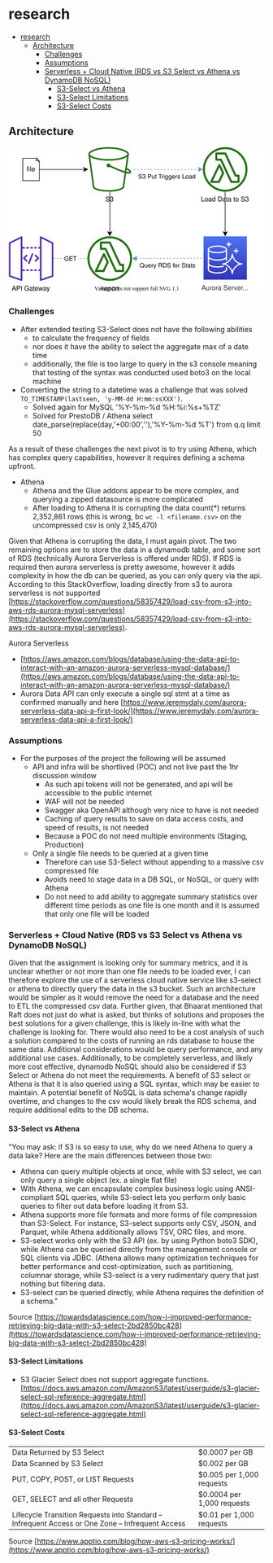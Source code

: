 # research

- [research](#research)
  - [Architecture](#architecture)
    - [Challenges](#challenges)
    - [Assumptions](#assumptions)
    - [Serverless + Cloud Native (RDS vs S3 Select vs Athena vs DynamoDB NoSQL)](#serverless--cloud-native-rds-vs-s3-select-vs-athena-vs-dynamodb-nosql)
      - [S3-Select vs Athena](#s3-select-vs-athena)
      - [S3-Select Limitations](#s3-select-limitations)
      - [S3-Select Costs](#s3-select-costs)

## Architecture

![architecture diagram](architecture.drawio.svg)

### Challenges

- After extended testing S3-Select does not have the following abilities
  - to calculate the frequency of fields
  - nor does it have the ability to select the aggregate max of a date time
  - additionally, the file is too large to query in the s3 console meaning that testing of the syntax was conducted used boto3 on the local machine
- Converting the string to a datetime was a challenge that was solved `TO_TIMESTAMP(lastseen, 'y-MM-dd H:mm:ssXXX')`.
  - Solved again for MySQL '%Y-%m-%d %H:%i:%s+%TZ'
  - Solved for PrestoDB / Athena select date_parse(replace(day,'+00:00',''),'%Y-%m-%d %T') from q.q limit 50

As a result of these challenges the next pivot is to try using Athena, which has complex query capabilities, however it requires defining a schema upfront.

- Athena
  - Athena and the Glue addons appear to be more complex, and querying a zipped datasource is more complicated
  - After loading to Athena it is corrupting the data count(*) returns 2,352,861 rows (this is wrong, bc `wc -l <filename.csv>` on the uncompressed csv is only 2,145,470) 

Given that Athena is corrupting the data, I must again pivot. The two remaining options are to store the data in a dynamodb table, and some sort of RDS (technically Aurora Serverless is offered under RDS). If RDS is required then aurora serverless is pretty awesome, however it adds complexity in how the db can be queried, as you can only query via the api. According to this StackOverflow, loading directly from s3 to aurora serverless is not supported [https://stackoverflow.com/questions/58357429/load-csv-from-s3-into-aws-rds-aurora-mysql-serverless](https://stackoverflow.com/questions/58357429/load-csv-from-s3-into-aws-rds-aurora-mysql-serverless).

Aurora Serverless

- [https://aws.amazon.com/blogs/database/using-the-data-api-to-interact-with-an-amazon-aurora-serverless-mysql-database/](https://aws.amazon.com/blogs/database/using-the-data-api-to-interact-with-an-amazon-aurora-serverless-mysql-database/)
- Aurora Data API can only execute a single sql stmt at a time as confirmed manually and here [https://www.jeremydaly.com/aurora-serverless-data-api-a-first-look/](https://www.jeremydaly.com/aurora-serverless-data-api-a-first-look/)

### Assumptions

- For the purposes of the project the following will be assumed
  - API and infra will be shortlived (POC) and not live past the 1hr discussion window
    - As such api tokens will not be generated, and api will be accessible to the public internet
    - WAF will not be needed
    - Swagger aka OpenAPI although very nice to have is not needed
    - Caching of query results to save on data access costs, and speed of results, is not needed
    - Because a POC do not need multiple environments (Staging, Production)
  - Only a single file needs to be queried at a given time
    - Therefore can use S3-Select without appending to a massive csv compressed file
    - Avoids need to stage data in a DB SQL, or NoSQL, or query with Athena
    - Do not need to add ability to aggregate summary statistics over different time periods as one file is one month and it is assumed that only one file will be loaded

### Serverless + Cloud Native (RDS vs S3 Select vs Athena vs DynamoDB NoSQL)

Given that the assignment is looking only for summary metrics, and it is unclear whether or not more than one file needs to be loaded ever, I can therefore explore the use of a serverless cloud native service like s3-select or athena to directly query the data in the s3 bucket. Such an architecture would be simpler as it would remove the need for a database and the need to ETL the compressed csv data. Further given, that Bhaarat mentioned that Raft does not just do what is asked, but thinks of solutions and proposes the best solutions for a given challenge, this is likely in-line with what the challenge is looking for. There would also need to be a cost analysis of such a solution compared to the costs of running an rds database to house the same data. Additional considerations would be query performance, and any additional use cases. Additionally, to be completely serverless, and likely more cost effective, dynamodb NoSQL should also be considered if S3 Select or Athena do not meet the requirements. A benefit of S3 select or Athena is that it is also queried using a SQL syntax, which may be easier to maintain. A potential benefit of NoSQL is data schema's change rapidly overtime, and changes to the csv would likely break the RDS schema, and require additional edits to the DB schema.

#### S3-Select vs Athena

"You may ask: if S3 is so easy to use, why do we need Athena to query a data lake? Here are the main differences between those two:

- Athena can query multiple objects at once, while with S3 select, we can only query a single object (ex. a single flat file)
- With Athena, we can encapsulate complex business logic using ANSI-compliant SQL queries, while S3-select lets you perform only basic queries to filter out data before loading it from S3.
- Athena supports more file formats and more forms of file compression than S3-Select. For instance, S3-select supports only CSV, JSON, and Parquet, while Athena additionally allows TSV, ORC files, and more.
- S3-select works only with the S3 API (ex. by using Python boto3 SDK), while Athena can be queried directly from the management console or SQL clients via JDBC.
(Athena allows many optimization techniques for better performance and cost-optimization, such as partitioning, columnar storage, while S3-select is a very rudimentary query that just nothing but filtering data.
- S3-select can be queried directly, while Athena requires the definition of a schema."

Source [https://towardsdatascience.com/how-i-improved-performance-retrieving-big-data-with-s3-select-2bd2850bc428](https://towardsdatascience.com/how-i-improved-performance-retrieving-big-data-with-s3-select-2bd2850bc428)

#### S3-Select Limitations

- S3 Glacier Select does not support aggregate functions. [https://docs.aws.amazon.com/AmazonS3/latest/userguide/s3-glacier-select-sql-reference-aggregate.html](https://docs.aws.amazon.com/AmazonS3/latest/userguide/s3-glacier-select-sql-reference-aggregate.html)

#### S3-Select Costs

|                                                                                                 |                             |
| ----------------------------------------------------------------------------------------------- | --------------------------- |
| Data Returned by S3 Select                                                                      | \$0.0007 per GB             |
| Data Scanned by S3 Select                                                                       | \$0.002 per GB              |
| PUT, COPY, POST, or LIST Requests                                                               | \$0.005 per 1,000 requests  |
| GET, SELECT and all other Requests                                                              | \$0.0004 per 1,000 requests |
| Lifecycle Transition Requests into Standard – Infrequent Access or One Zone – Infrequent Access | \$0.01 per 1,000 requests   |

Source [https://www.apptio.com/blog/how-aws-s3-pricing-works/](https://www.apptio.com/blog/how-aws-s3-pricing-works/)